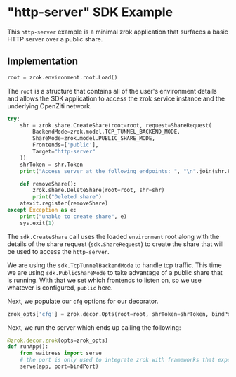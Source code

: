 # "http-server" SDK Example

This `http-server` example is a minimal zrok application that surfaces a basic HTTP server over a public share.

## Implementation

```python
root = zrok.environment.root.Load()
```

The `root` is a structure that contains all of the user's environment details and allows the SDK application to access the zrok service instance and the underlying OpenZiti network.

```python
try:
    shr = zrok.share.CreateShare(root=root, request=ShareRequest(
        BackendMode=zrok.model.TCP_TUNNEL_BACKEND_MODE,
        ShareMode=zrok.model.PUBLIC_SHARE_MODE,
        Frontends=['public'],
        Target="http-server"
    ))
    shrToken = shr.Token
    print("Access server at the following endpoints: ", "\n".join(shr.FrontendEndpoints))

    def removeShare():
        zrok.share.DeleteShare(root=root, shr=shr)
        print("Deleted share")
    atexit.register(removeShare)
except Exception as e:
    print("unable to create share", e)
    sys.exit(1)
```

The `sdk.CreateShare` call uses the loaded `environment` root along with the details of the share request (`sdk.ShareRequest`) to create the share that will be used to access the `http-server`.

We are using the `sdk.TcpTunnelBackendMode` to handle tcp traffic. This time we are using `sdk.PublicShareMode` to take advantage of a public share that is running. With that we set which frontends to listen on, so we use whatever is configured, `public` here.

Next, we populate our `cfg` options for our decorator.

```python
zrok_opts['cfg'] = zrok.decor.Opts(root=root, shrToken=shrToken, bindPort=bindPort)
```

Next, we run the server which ends up calling the following:

```python
@zrok.decor.zrok(opts=zrok_opts)
def runApp():
    from waitress import serve
    # the port is only used to integrate zrok with frameworks that expect a "hostname:port" combo
    serve(app, port=bindPort)
```
